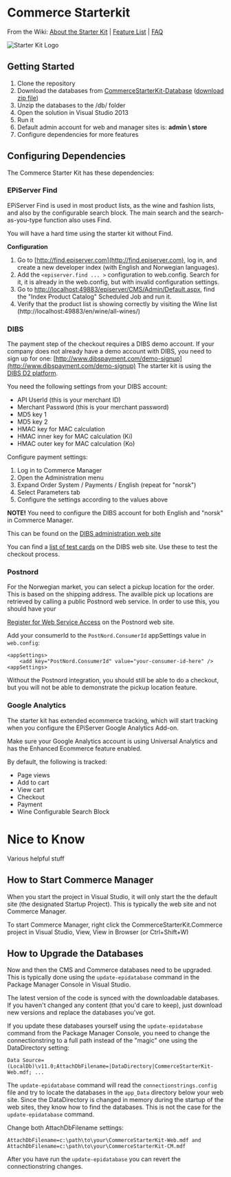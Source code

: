 # Commerce Starterkit
From the Wiki: [About the Starter Kit](https://github.com/OXXAS/CommerceStarterKit/wiki) | [Feature List](https://github.com/OXXAS/CommerceStarterKit/wiki/features) | [FAQ](https://github.com/OXXAS/CommerceStarterKit/wiki/FAQ)

![Starter Kit Logo](https://github.com/OXXAS/CommerceStarterKit/raw/master/doc/img/logo/logo-500px.png)

## Getting Started
1. Clone the repository
2. Download the databases from [CommerceStarterKit-Database](https://github.com/OXXAS/CommerceStarterKit-Database/tree/master/Databases) ([download zip file](https://github.com/OXXAS/CommerceStarterKit-Database/blob/master/Databases/CommerceStarterKit.zip?raw=true))
3. Unzip the databases to the /db/ folder
4. Open the solution in Visual Studio 2013
5. Run it
6. Default admin account for web and manager sites is: **admin \ store**
7. Configure dependencies for more features 

## Configuring Dependencies
The Commerce Starter Kit has these dependencies:

### EPiServer Find

EPiServer Find is used in most product lists, as the wine and fashion lists, and also by the configurable search block. The main search and the search-as-you-type function also uses Find.

You will have a hard time using the starter kit without Find.

**Configuration**

1. Go to [http://find.episerver.com](http://find.episerver.com), log in, and create a new developer index (with English and Norwegian languages).
2. Add the `<episerver.find ... >` configuration to web.config. Search for it, it is already in the web.config, but with invalid configuration settings. 
2. Go to [http://localhost:49883/episerver/CMS/Admin/Default.aspx](http://localhost:49883/episerver/CMS/Admin/Default.aspx "Admin mode"), find the "Index Product Catalog" Scheduled Job and run it.
3. Verify that the product list is showing correctly by visiting the Wine list (http://localhost:49883/en/wine/all-wines/)

### DIBS
The payment step of the checkout requires a DIBS demo account. If your company does not already have a demo account with DIBS, you need to sign up for one: [http://www.dibspayment.com/demo-signup](http://www.dibspayment.com/demo-signup) The starter kit is using the [DIBS D2 platform](http://tech.dibspayment.com/dibs_payment_window).

You need the following settings from your DIBS account:

* API UserId (this is your merchant ID)
* Merchant Password (this is your merchant password)
* MD5 key 1
* MD5 key 2
* HMAC key for MAC calculation
* HMAC inner key for MAC calculation (Ki)
* HMAC outer key for MAC calculation (Ko)

Configure payment settings:

1. Log in to Commerce Manager
2. Open the Administration menu
3. Expand Order System / Payments / English (repeat for "norsk")
4. Select Parameters tab
5. Configure the settings according to the values above

**NOTE!** You need to configure the DIBS account for both English and "norsk" in Commerce Manager. 

This can be found on the [DIBS administration web site](https://payment.architrade.com/login/login.action)

You can find a [list of test cards](http://tech.dibspayment.com/toolbox/test_information_cards) on the DIBS web site. Use these to test the checkout process.

### Postnord
For the Norwegian market, you can select a pickup location for the order. This is based on the shipping address. The availble pick up locations are retrieved by calling a public Postnord web service. In order to use this, you should have your 

[Register for Web Service Access](http://www.postnordlogistics.no/en/e-services/widgets-and-web-services/Pages/Register-as-webservice-widget-consumer.aspx) on the Postnord web site.

Add your consumerId to the `PostNord.ConsumerId` appSettings value in `web.config`:

    <appSettings>
    	<add key="PostNord.ConsumerId" value="your-consumer-id-here" />
    <appSettings>

Without the Postnord integration, you should still be able to do a checkout, but you will not be able to demonstrate the pickup location feature.

### Google Analytics
The starter kit has extended ecommerce tracking, which will start tracking when you configure the EPiServer Google Analytics Add-on.

Make sure your Google Analytics account is using Universal Analytics and has the Enhanced Ecommerce feature enabled.

By default, the following is tracked:

* Page views
* Add to cart
* View cart
* Checkout
* Payment
* Wine Configurable Search Block 

# Nice to Know
Various helpful stuff

## How to Start Commerce Manager
When you start the project in Visual Studio, it will only start the the default site (the designated Startup Project). This is typically the web site and not Commerce Manager.

To start Commerce Manager, right click the CommerceStarterKit.Commerce project in Visual Studio, View, View in Browser (or Ctrl+Shift+W)

## How to Upgrade the Databases
Now and then the CMS and Commerce databases need to be upgraded. This is typically done using the `update-epidatabase` command in the Package Manager Console in Visual Studio. 

The latest version of the code is synced with the downloadable databases. If you haven't changed any content (that you'd care to keep), just download new versions and replace the databases you've got.

If you update these databases yourself using the `update-epidatabase` command
from the Package Manager Console, you need to change the connectionstring to
a full path instead of the "magic" one using the DataDirectory setting:

	Data Source=(LocalDb)\v11.0;AttachDbFilename=|DataDirectory|CommerceStarterKit-Web.mdf; ... 

The `update-epidatabase` command will read the `connectionstrings.config` file and try to locate the databases in the `app_Data` directory below your web site. Since the DataDirectory is changed in memory during the startup of the web sites, they know how to find the databases. This is not the case for the `update-epidatabase` command.

Change both AttachDbFilename settings:

	AttachDbFilename=c:\path\to\your\CommerceStarterKit-Web.mdf and
	AttachDbFilename=c:\path\to\your\CommerceStarterKit-CM.mdf

After you have run the `update-epidatabase` you can revert the connectionstring changes.

